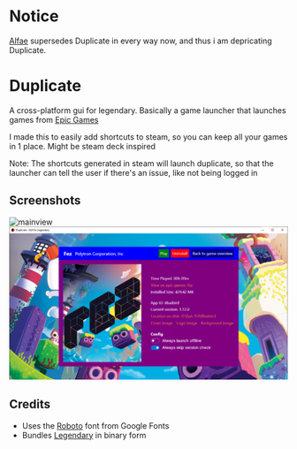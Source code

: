 # Notice
[Alfae](https://github.com/suchmememanyskill/Alfae) supersedes Duplicate in every way now, and thus i am depricating Duplicate.


# Duplicate
A cross-platform gui for legendary. Basically a game launcher that launches games from [Epic Games](https://www.epicgames.com)

I made this to easily add shortcuts to steam, so you can keep all your games in 1 place. Might be steam deck inspired

Note: The shortcuts generated in steam will launch duplicate, so that the launcher can tell the user if there's an issue, like not being logged in

## Screenshots
![mainview](https://raw.githubusercontent.com/suchmememanyskill/Duplicate/main/img/mainview.png)
![infoview](https://raw.githubusercontent.com/suchmememanyskill/Duplicate/main/img/infoview.png)

## Credits
- Uses the [Roboto](https://fonts.google.com/specimen/Roboto) font from Google Fonts
- Bundles [Legendary](https://github.com/derrod/legendary) in binary form
